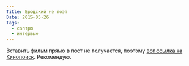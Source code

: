 ```yaml
---
Title: Бродский не поэт
Date: 2015-05-26
Tags:
  - саптрю
  - интервью
---
```


Вставить фильм прямо в пост не получается, поэтому [вот ссылка на Кинопоиск](https://www.kinopoisk.ru/film/927559/). Рекомендую.